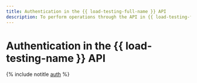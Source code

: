 ```yaml
---
title: Authentication in the {{ load-testing-full-name }} API
description: To perform operations through the API in {{ load-testing-full-name }}, get an IAM token for your account.
---
```


# Authentication in the {{ load-testing-name }} API

{% include notitle [auth](../../_includes/authentication.md) %}